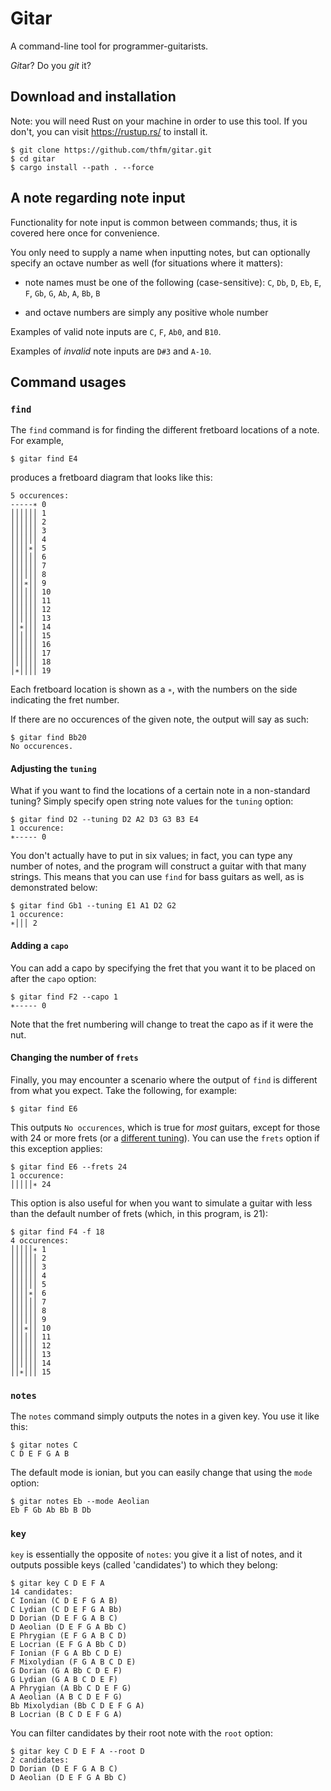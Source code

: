 # Gitar

A command-line tool for programmer-guitarists.

*Git*ar? Do you *git* it?

## Download and installation

Note: you will need Rust on your machine in order to use this tool. If you don't, you can visit https://rustup.rs/ to install it.

```console
$ git clone https://github.com/thfm/gitar.git
$ cd gitar
$ cargo install --path . --force
```

## A note regarding note input

Functionality for note input is common between commands; thus, it is covered here once for convenience.

You only need to supply a name when inputting notes, but can optionally specify an octave number as well (for situations where it matters):

* note names must be one of the following (case-sensitive): `C`, `Db`, `D`, `Eb`, `E`, `F`, `Gb`, `G`, `Ab`, `A`, `Bb`, `B`

* and octave numbers are simply any positive whole number

Examples of valid note inputs are `C`, `F`, `Ab0`, and `B10`.

Examples of *invalid* note inputs are `D#3` and `A-10`.

## Command usages

### `find`

The `find` command is for finding the different fretboard locations of a note. For example,

```console
$ gitar find E4
```

produces a fretboard diagram that looks like this:

```console
5 occurences:
-----∗ 0
││││││ 1
││││││ 2
││││││ 3
││││││ 4
││││∗│ 5
││││││ 6
││││││ 7
││││││ 8
│││∗││ 9
││││││ 10
││││││ 11
││││││ 12
││││││ 13
││∗│││ 14
││││││ 15
││││││ 16
││││││ 17
││││││ 18
│∗││││ 19
```

Each fretboard location is  shown as a `∗`, with the numbers on the side indicating the fret number.

If there are no occurences of the given note, the output will say as such:

```console
$ gitar find Bb20
No occurences.
```

#### Adjusting the `tuning`

What if you want to find the locations of a certain note in a non-standard tuning? Simply specify open string note values for the `tuning` option:

```console
$ gitar find D2 --tuning D2 A2 D3 G3 B3 E4
1 occurence:
∗----- 0
```

You don't actually have to put in six values; in fact, you can type any number of notes, and the program will construct a guitar with that many strings. This means that you can use `find` for bass guitars as well, as is demonstrated below:

```console
$ gitar find Gb1 --tuning E1 A1 D2 G2
1 occurence:
∗│││ 2
```


#### Adding a `capo`

You can add a capo by specifying the fret that you want it to be placed on after the `capo` option:

```console:
$ gitar find F2 --capo 1
∗----- 0
```

Note that the fret numbering will change to treat the capo as if it were the nut.

#### Changing the number of `frets`

Finally, you may encounter a scenario where the output of `find` is different from what you expect. Take the following, for example:

```console
$ gitar find E6
```

This outputs `No occurences`, which is true for *most* guitars, except for those with 24 or more frets (or a [different tuning](#adjusting-the-tuning)). You can use the `frets` option if this exception applies:

```console
$ gitar find E6 --frets 24
1 occurence:
│││││∗ 24
```

This option is also useful for when you want to simulate a guitar with less than the default number of frets (which, in this program, is 21):

```console
$ gitar find F4 -f 18
4 occurences:
│││││∗ 1
││││││ 2
││││││ 3
││││││ 4
││││││ 5
││││∗│ 6
││││││ 7
││││││ 8
││││││ 9
│││∗││ 10
││││││ 11
││││││ 12
││││││ 13
││││││ 14
││∗│││ 15
```

### `notes`

The `notes` command simply outputs the notes in a given key. You use it like this:

```console
$ gitar notes C
C D E F G A B
```

The default mode is ionian, but you can easily change that using the `mode` option:

```console
$ gitar notes Eb --mode Aeolian
Eb F Gb Ab Bb B Db
```

### `key`

`key` is essentially the opposite of `notes`: you give it a list of notes, and it outputs possible keys (called 'candidates') to which they belong:

```console
$ gitar key C D E F A
14 candidates:
C Ionian (C D E F G A B)
C Lydian (C D E F G A Bb)
D Dorian (D E F G A B C)
D Aeolian (D E F G A Bb C)
E Phrygian (E F G A B C D)
E Locrian (E F G A Bb C D)
F Ionian (F G A Bb C D E)
F Mixolydian (F G A B C D E)
G Dorian (G A Bb C D E F)
G Lydian (G A B C D E F)
A Phrygian (A Bb C D E F G)
A Aeolian (A B C D E F G)
Bb Mixolydian (Bb C D E F G A)
B Locrian (B C D E F G A)
```

You can filter candidates by their root note with the `root` option:

```console
$ gitar key C D E F A --root D
2 candidates:
D Dorian (D E F G A B C)  
D Aeolian (D E F G A Bb C)
```
